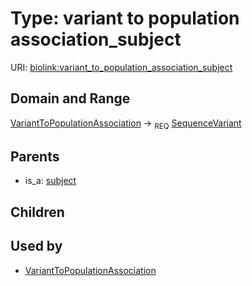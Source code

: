 
# Type: variant to population association_subject




URI: [biolink:variant_to_population_association_subject](https://w3id.org/biolink/vocab/variant_to_population_association_subject)


## Domain and Range

[VariantToPopulationAssociation](VariantToPopulationAssociation.md) ->  <sub>REQ</sub> [SequenceVariant](SequenceVariant.md)

## Parents

 *  is_a: [subject](subject.md)

## Children


## Used by

 * [VariantToPopulationAssociation](VariantToPopulationAssociation.md)
